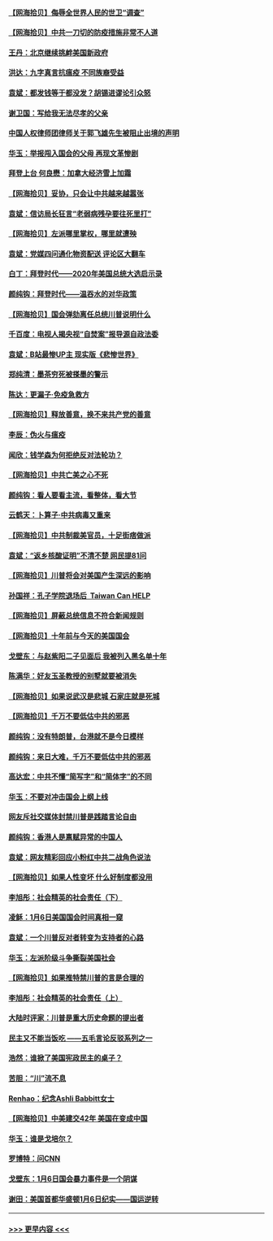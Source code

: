 #### [【网海拾贝】侮辱全世界人民的世卫“调查”](../pages/nsc993/n12727884.md?t=02022201) 
#### [【网海拾贝】中共一刀切的防疫措施非常不人道](../pages/nsc993/n12724879.md?t=02022201) 
#### [王丹：北京继续挑衅美国新政府](../pages/nsc993/n12722456.md?t=02022201) 
#### [洪达：九字真言抗瘟疫 不同族裔受益](../pages/nsc993/n12722448.md?t=02022201) 
#### [袁斌：都发钱等于都没发？胡锡进谬论引众怒](../pages/nsc993/n12722393.md?t=02022201) 
#### [谢卫国：写给我无法尽孝的父亲](../pages/nsc993/n12720325.md?t=02022201) 
#### [中国人权律师团律师关于郭飞雄先生被阻止出境的声明](../pages/nsc993/n12720203.md?t=02022201) 
#### [华玉：举报闯入国会的父母 再现文革惨剧](../pages/nsc993/n12719070.md?t=02022201) 
#### [拜登上台 何良懋：加拿大经济雪上加霜](../pages/nsc993/n12718943.md?t=02022201) 
#### [【网海拾贝】妥协，只会让中共越来越嚣张](../pages/nsc993/n12717392.md?t=02022201) 
#### [袁斌：信访局长狂言“老弱病残孕要往死里打”](../pages/nsc993/n12717343.md?t=02022201) 
#### [【网海拾贝】左派哪里掌权，哪里就遭殃](../pages/nsc993/n12715009.md?t=02022201) 
#### [袁斌：党媒四问通化物资配送 评论区大翻车](../pages/nsc993/n12714950.md?t=02022201) 
#### [白丁：拜登时代——2020年美国总统大选启示录](../pages/nsc993/n12714920.md?t=02022201) 
#### [颜纯钩：拜登时代——温吞水的对华政策](../pages/nsc993/n12713245.md?t=02022201) 
#### [【网海拾贝】国会弹劾离任总统川普说明什么](../pages/nsc993/n12712816.md?t=02022201) 
#### [千百度：电视人揭央视“自焚案”报导源自政法委](../pages/nsc993/n12709760.md?t=02022201) 
#### [袁斌：B站最惨UP主 现实版《悲惨世界》](../pages/nsc993/n12709686.md?t=02022201) 
#### [郑纯清：墨茶穷死被搽墨的警示](../pages/nsc993/n12709262.md?t=02022201) 
#### [陈达：更漏子·免疫急救方](../pages/nsc993/n12709244.md?t=02022201) 
#### [【网海拾贝】释放善意，换不来共产党的善意](../pages/nsc993/n12708361.md?t=02022201) 
#### [李辰：伪火与瘟疫](../pages/nsc993/n12707981.md?t=02022201) 
#### [闻欣：钱学森为何拒绝反对法轮功？](../pages/nsc993/n12707407.md?t=02022201) 
#### [【网海拾贝】中共亡美之心不死](../pages/nsc993/n12707621.md?t=02022201) 
#### [颜纯钩：看人要看主流，看整体，看大节](../pages/nsc993/n12707536.md?t=02022201) 
#### [云鹤天：卜算子‧中共病毒又重来](../pages/nsc993/n12707408.md?t=02022201) 
#### [【网海拾贝】中共制裁美官员，十足街痞做派](../pages/nsc993/n12705115.md?t=02022201) 
#### [袁斌：“返乡核酸证明”不清不楚 网民提81问](../pages/nsc993/n12704982.md?t=02022201) 
#### [【网海拾贝】川普将会对美国产生深远的影响](../pages/nsc993/n12703045.md?t=02022201) 
#### [孙国祥：孔子学院退场后  Taiwan Can HELP](../pages/nsc993/n12702430.md?t=02022201) 
#### [【网海拾贝】屏蔽总统信息不符合新闻规则](../pages/nsc993/n12699998.md?t=02022201) 
#### [【网海拾贝】十年前与今天的美国国会](../pages/nsc993/n12696993.md?t=02022201) 
#### [戈壁东：与赵紫阳二子见面后 我被列入黑名单十年](../pages/nsc993/n12696215.md?t=02022201) 
#### [陈满华：好友玉圣教授的别墅就要被消失](../pages/nsc993/n12695411.md?t=02022201) 
#### [【网海拾贝】如果说武汉是悲城 石家庄就是死城](../pages/nsc993/n12694589.md?t=02022201) 
#### [【网海拾贝】千万不要低估中共的邪恶](../pages/nsc993/n12692771.md?t=02022201) 
#### [颜纯钩：没有特朗普，台港就不是今日模样](../pages/nsc993/n12692678.md?t=02022201) 
#### [颜纯钩：来日大难，千万不要低估中共的邪恶](../pages/nsc993/n12692080.md?t=02022201) 
#### [高达宏：中共不懂“简写字”和“简体字”的不同](../pages/nsc993/n12692068.md?t=02022201) 
#### [华玉：不要对冲击国会上纲上线](../pages/nsc993/n12689948.md?t=02022201) 
#### [网友斥社交媒体封禁川普是践踏言论自由](../pages/nsc993/n12687482.md?t=02022201) 
#### [颜纯钩：香港人是禀赋异常的中国人](../pages/nsc993/n12685142.md?t=02022201) 
#### [袁斌：网友精彩回应小粉红中共二战角色说法](../pages/nsc993/n12684994.md?t=02022201) 
#### [【网海拾贝】如果人性变坏 什么好制度都没用](../pages/nsc993/n12683000.md?t=02022201) 
#### [李旭彤：社会精英的社会责任（下）](../pages/nsc993/n12680604.md?t=02022201) 
#### [凌稣：1月6日美国国会时间真相一窥](../pages/nsc993/n12682780.md?t=02022201) 
#### [袁斌：一个川普反对者转变为支持者的心路](../pages/nsc993/n12682700.md?t=02022201) 
#### [华玉：左派阶级斗争撕裂美国社会](../pages/nsc993/n12681226.md?t=02022201) 
#### [【网海拾贝】如果推特禁川普的言是合理的](../pages/nsc993/n12681232.md?t=02022201) 
#### [李旭彤：社会精英的社会责任（上）](../pages/nsc993/n12680501.md?t=02022201) 
#### [大陆时评家：川普是重大历史命题的提出者](../pages/nsc993/n12679904.md?t=02022201) 
#### [民主又不能当饭吃 ——五毛言论反驳系列之一](../pages/nsc993/n12679877.md?t=02022201) 
#### [浩然：谁掀了美国宪政民主的桌子？](../pages/nsc993/n12679850.md?t=02022201) 
#### [苦胆：“川”流不息](../pages/nsc993/n12678388.md?t=02022201) 
#### [Renhao：纪念Ashli Babbitt女士](../pages/nsc993/n12678359.md?t=02022201) 
#### [【网海拾贝】中美建交42年 美国在变成中国](../pages/nsc993/n12678324.md?t=02022201) 
#### [华玉：谁是戈培尔？](../pages/nsc993/n12677515.md?t=02022201) 
#### [罗博特：问CNN](../pages/nsc993/n12677172.md?t=02022201) 
#### [戈壁东：1月6日国会暴力事件是一个阴谋](../pages/nsc993/n12674639.md?t=02022201) 
#### [谢田：美国首都华盛顿1月6日纪实——国运逆转](../pages/nsc993/n12673190.md?t=02022201) 

----
#### [ >>> 更早内容 <<< ](../indexes/nsc993-earlier.md)
